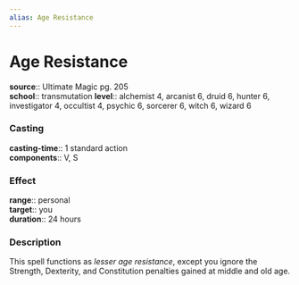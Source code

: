 ```yaml
---
alias: Age Resistance
---
```


# Age Resistance 

**source**:: Ultimate Magic pg. 205  
**school**:: transmutation
**level**:: alchemist 4, arcanist 6, druid 6, hunter 6, investigator 4, occultist 4, psychic 6, sorcerer 6, witch 6, wizard 6

### Casting 

**casting-time**:: 1 standard action  
**components**:: V, S

### Effect 

**range**:: personal  
**target**:: you  
**duration**:: 24 hours

### Description 

This spell functions as *lesser age resistance*, except you ignore the Strength, Dexterity, and Constitution penalties gained at middle and old age.

